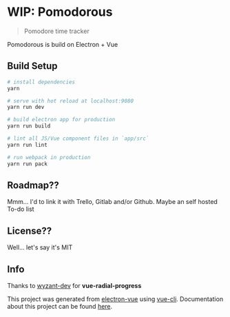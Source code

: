 # WIP: Pomodorous

> Pomodore time tracker

Pomodorous is build on Electron + Vue

## Build Setup

``` bash
# install dependencies
yarn

# serve with hot reload at localhost:9080
yarn run dev

# build electron app for production
yarn run build

# lint all JS/Vue component files in `app/src`
yarn run lint

# run webpack in production
yarn run pack
```

## Roadmap??

Mmm... I'd to link it with Trello, Gitlab and/or Github. Maybe an self hosted To-do list

## License??

Well... let's say it's MIT

## Info

Thanks to [wyzant-dev](https://github.com/wyzant-dev) for **vue-radial-progress**

This project was generated from [electron-vue](https://github.com/SimulatedGREG/electron-vue) using [vue-cli](https://github.com/vuejs/vue-cli). Documentation about this project can be found [here](https://simulatedgreg.gitbooks.io/electron-vue/content/index.html).
